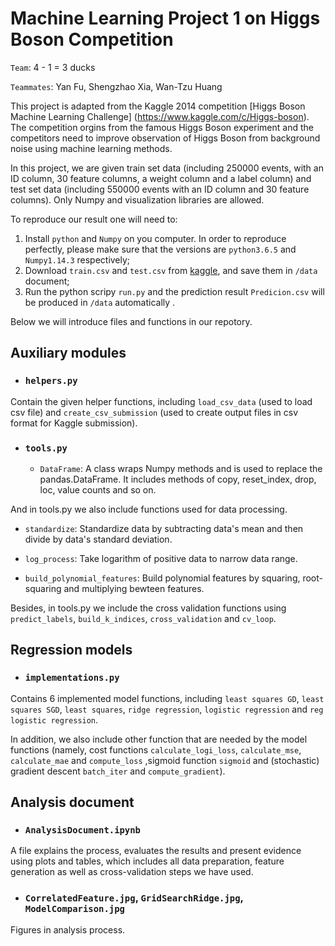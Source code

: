 # Machine Learning Project 1 on Higgs Boson Competition

`Team`: 4 - 1 = 3 ducks

`Teammates`: Yan Fu, Shengzhao Xia, Wan-Tzu Huang

This project is adapted from the Kaggle 2014 competition [Higgs Boson Machine Learning Challenge] (https://www.kaggle.com/c/Higgs-boson). The competition orgins from the famous Higgs Boson experiment and the competitors need to improve observation of Higgs Boson from background noise using machine learning methods. 

In this project, we are given train set data (including 250000 events, with an ID column, 30 feature columns, a weight column and a label column) and test set data (including 550000 events with an ID column and 30 feature columns). Only Numpy and visualization libraries are allowed. 

To reproduce our result one will need to:

1. Install `python` and `Numpy` on you computer. In order to reproduce perfectly, please make sure that the versions are `python3.6.5` and `Numpy1.14.3` respectively;
2. Download `train.csv` and `test.csv` from [kaggle](https://www.kaggle.com/c/epfml18-higgs), and save them in `/data` document;
3. Run the python scripy `run.py` and the prediction result `Predicion.csv` will be produced in `/data` automatically .

Below we will introduce files and functions in our repotory.

## Auxiliary modules

* ### `helpers.py`

Contain the given helper functions, including `load_csv_data` (used to load csv file) and `create_csv_submission` (used to create output files in csv format for Kaggle submission).

* ### `tools.py`

  * `DataFrame`: A class wraps Numpy methods and is used to replace the pandas.DataFrame. It includes methods of copy, reset_index, drop, loc, value counts and so on.

And in tools.py we also include functions used for data processing.

  * `standardize`: Standardize data by subtracting data's mean and then divide by data's standard deviation.

  * `log_process`: Take logarithm of positive data to narrow data range.

  * `build_polynomial_features`: Build polynomial features by squaring, root-squaring and multiplying bewteen features. 

Besides, in tools.py we include the cross validation functions using `predict_labels`, `build_k_indices`, `cross_validation` and `cv_loop`.

## Regression models

* ### `implementations.py`

Contains 6 implemented model functions, including `least squares GD`, `least squares SGD`, `least squares`, `ridge regression`, `logistic regression` and `reg logistic regression`.

In addition, we also include other function that are needed by the model functions (namely, cost functions `calculate_logi_loss`, `calculate_mse`, `calculate_mae` and `compute_loss` ,sigmoid function `sigmoid` and (stochastic) gradient descent `batch_iter` and `compute_gradient`).

## Analysis document

* ### `AnalysisDocument.ipynb`

A file explains the process, evaluates the results and present evidence using plots and tables, which includes all data preparation, feature generation as well as cross-validation steps we have used.

* ### `CorrelatedFeature.jpg`, `GridSearchRidge.jpg`, `ModelComparison.jpg`

Figures in analysis process.
